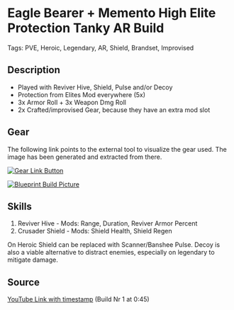 # Eagle Bearer + Memento High Elite Protection Tanky AR Build

Tags: PVE, Heroic, Legendary, AR, Shield, Brandset, Improvised

## Description

* Played with Reviver Hive, Shield, Pulse and/or Decoy
* Protection from Elites Mod everywhere (5x)
* 3x Armor Roll + 3x Weapon Dmg Roll
* 2x Crafted/improvised Gear, because they have an extra mod slot

## Gear

The following link points to the external tool to visualize the gear used.
The image has been generated and extracted from there.

[![Gear Link Button]({{site.baseurl}}/assets/images/gear-button.png)](https://mxswat.github.io/mx-division-builds/#/IzC0GZQJlMDZQAYkuYgXAFgW2oEiS5roCc0EeCmmqq6UArBbTMXRuAjJDDh0nThmMVvgEkeEAOyxMkYJmaLai-iRChlyYDChhhoaeWLpdCSI1nsbDIA)

[![Blueprint Build Picture]({{site.baseurl}}/assets/images/Eagle-Bearer-Memento-High-Elite-Protection-Tanky-AR.png)]({{site.baseurl}}/assets/images/Eagle-Bearer-Memento-High-Elite-Protection-Tanky-AR.png)

## Skills

1. Reviver Hive - Mods: Range, Duration, Reviver Armor Percent
2. Crusader Shield - Mods: Shield Health, Shield Regen

On Heroic Shield can be replaced with Scanner/Banshee Pulse.
Decoy is also a viable alternative to distract enemies, especially on legendary to mitigate damage.

## Source

[YouTube Link with timestamp](https://youtu.be/WdhyL7Je4gU?t=45) (Build Nr 1 at 0:45)
